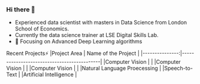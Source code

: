 ### Hi there 👋
- Experienced data scientist with masters in Data Science from London School of Economics.
- Currently the data science trainer at LSE Digital Skills Lab.
- 🔭 Focusing on Advanced Deep Learning algorithms
  
Recent Projects⚡
|Project Area    | Name of the Project                        |
|---------------:|--------------------------------------------|
|Computer Vision |               |
|Computer Vision |               |
|Computer Vision |               |
|Natural Language Proecessing |
|Speech-to-Text  |
|Artificial Intelligence |


  
<!--
**RiyaChhikara/RiyaChhikara** is a ✨ _special_ ✨ repository because its `README.md` (this file) appears on your GitHub profile.

Here are some ideas to get you started:


- 🌱 I’m currently learning Deep Learning and Robotics.
- 👯 I’m looking to collaborate on ...
- 🤔 I’m looking for help with ...
- 💬 Ask me about ...
- 📫 How to reach me: ...
- 😄 Pronouns: ...
- ⚡ Fun fact: ...
-->
